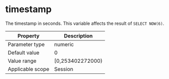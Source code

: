 timestamp
==============================
<!-- # docslug#/oceanbase-database/oceanbase-database/V4.0.0/timestamp-1-2-3-4-5 -->
The timestamp in seconds. This variable affects the result of `SELECT NOW(6)`.


| **Property** | **Description** |
|--------|--------------------|
| Parameter type | numeric |
| Default value | 0 |
| Value range | [0,253402272000) |
| Applicable scope | Session |



